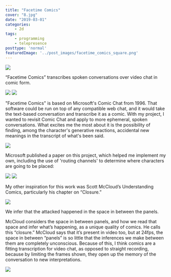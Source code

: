 ```yaml
---
title: "Facetime Comics"
cover: "8.jpg"
date: "2019-03-01"
categories:
    - 2d
tags:
    - programming
    - telepresence
posttype: 'normal'
featuredImage: '../post_images/facetime_comics_square.png'
---
```


<img src="../post_images/facetime_comics/screenshot.png">

“Facetime Comics” transcribes spoken conversations over video chat in comic form.

<img src="../post_images/facetime_comics/sample1.png">
<img src="../post_images/facetime_comics/stitched.jpg">

"Facetime Comics" is based on Microsoft's Comic Chat from 1996. That software could be run on top of any compatible web chat, and it would take the text-based conversation and transcribe it as a comic. With my project, I wanted to revisit Comic Chat and apply to more ephemeral, spoken conversations. What excites me the most about it is the possibility of finding, among the character's generative reactions, accidental new meanings in the transcript of what's been said.

<img src="../post_images/facetime_comics/comic_chat.png">

Microsoft published a paper on this project, which helped me implement my own, including the use of 'routing channels' to determine where characters are going to be placed:

<img src="../post_images/facetime_comics/comic_chat_routing_channels.png">
<img src="../post_images/facetime_comics/routingChannels.png">

My other inspiration for this work was Scott McCloud’s Understanding Comics, particularly his chapter on “Closure.”

<img src="../post_images/facetime_comics/closure.jpg">

We infer that the attacked happened in the space in between the panels.

McCloud considers the space in between panels, and how we read that space and infer what’s happening, as a unique quality of comics. He calls this “closure.” McCloud says that it’s present in video too, but at 24fps, the space in between “panels” is so little that the inferences we make between them are completely unconscious. Because of this, I think comics are a fitting transcription for video chat, as opposed to straight recording, because by limiting the frames shown, they open up the memory of the conversation to new interpretations.

<img src="../post_images/facetime_comics/comic_traced.png">


